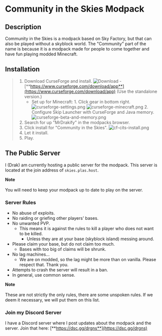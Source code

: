 # Community in the Skies Modpack
## Description
Community in the Skies is a modpack based on Sky Factory, but that can also be played without a skyblock world.
The "Community" part of the name is because it is a modpack made for people to come together and have fun playing modded Minecraft.

## Installation
> 1. Download CurseForge and install.
      ![Download](curseforge-download.png)
          - [**https://www.curseforge.com/download/app**](https://www.curseforge.com/download/app) (Use the standalone version.)
>     - Set up for Minecraft:
               1. Click gear in bottom right.
                          ![curseforge-settings.png](curseforge-settings.png)
                          ![curseforge-minecraft.png](curseforge-minecraft.png)
>       2. Configure Skip Launcher with CurseForge and Java memory.
                  ![curseforge-beta-and-memory.png](curseforge-beta-and-memory.png)
> 2. Search for up "MrDrakify" in the modpacks browser.
> 3. Click install for "Community in the Skies".
      ![cf-cits-install.png](cf-cits-install.png)
> 4. Let it install.
> 5. Play.

## The Public Server
I (Drak) am currently hosting a public server for the modpack. This server is located at the join address of `skies.plas.host`.

**Note**<br></br>
You will need to keep your modpack up to date to play on the server.

### Server Rules
- No abuse of exploits.
- No raiding or griefing other players' bases.
- No unwanted PVP.
  - This means it is against the rules to kill a player who does not want to be killed.
    - Unless they are at your base (skyblock island) messing around.
- Please claim your base, but do not claim too much.
  - Bases with too big of claims will be shrunk.
- No lag machines...
  - We are on modded, so the lag might be more than on vanilla. Please respect that. Thank you.
- Attempts to crash the server will result in a ban.
- In general, use common sense.

**Note**<br></br>
These are not strictly the only rules, there are some unspoken rules. If we deem it necessary, we will put them on this list.

### Join my Discord Server

I have a Discord server where I post updates about the modpack and the server. Join that here: [**https://dsc.gg/drgns**](https://dsc.gg/drgns)